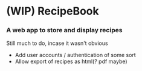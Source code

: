 # (WIP) RecipeBook

### A web app to store and display recipes


Still much to do, incase it wasn't obvious
- Add user accounts / authentication of some sort
- Allow export of recipes as html(? pdf maybe)

